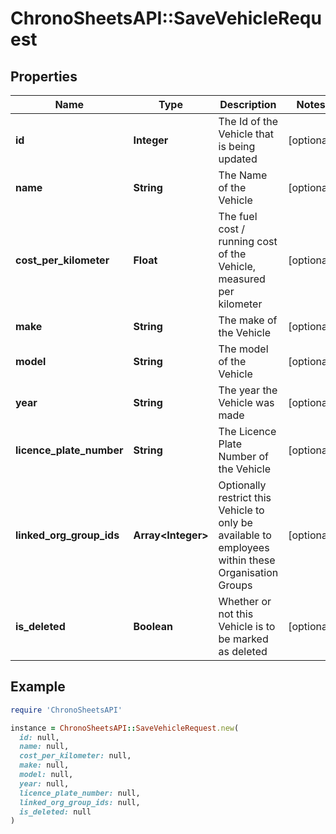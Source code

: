 # ChronoSheetsAPI::SaveVehicleRequest

## Properties

| Name | Type | Description | Notes |
| ---- | ---- | ----------- | ----- |
| **id** | **Integer** | The Id of the Vehicle that is being updated | [optional] |
| **name** | **String** | The Name of the Vehicle | [optional] |
| **cost_per_kilometer** | **Float** | The fuel cost / running cost of the Vehicle, measured per kilometer | [optional] |
| **make** | **String** | The make of the Vehicle | [optional] |
| **model** | **String** | The model of the Vehicle | [optional] |
| **year** | **String** | The year the Vehicle was made | [optional] |
| **licence_plate_number** | **String** | The Licence Plate Number of the Vehicle | [optional] |
| **linked_org_group_ids** | **Array&lt;Integer&gt;** | Optionally restrict this Vehicle to only be available to employees within these Organisation Groups | [optional] |
| **is_deleted** | **Boolean** | Whether or not this Vehicle is to be marked as deleted | [optional] |

## Example

```ruby
require 'ChronoSheetsAPI'

instance = ChronoSheetsAPI::SaveVehicleRequest.new(
  id: null,
  name: null,
  cost_per_kilometer: null,
  make: null,
  model: null,
  year: null,
  licence_plate_number: null,
  linked_org_group_ids: null,
  is_deleted: null
)
```

